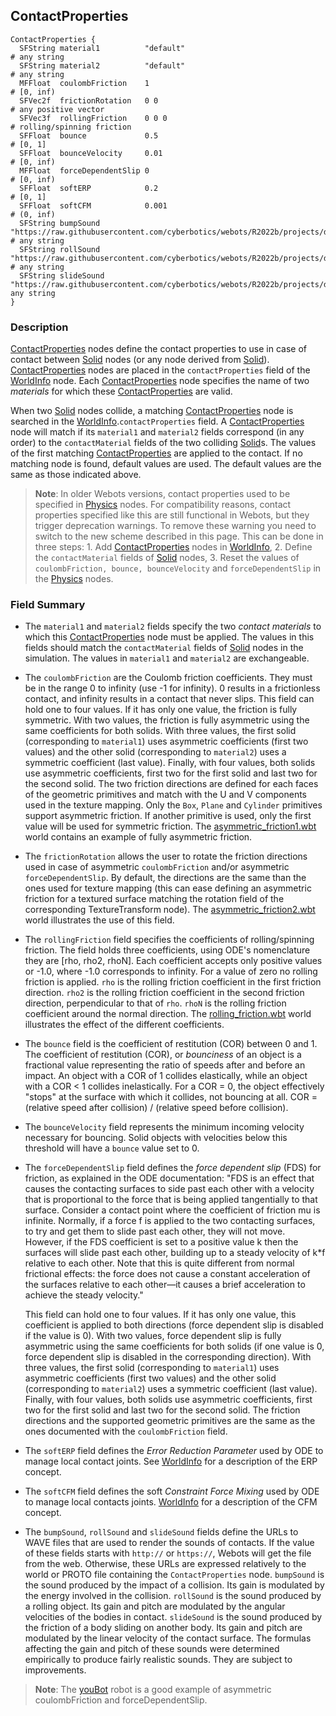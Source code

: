 ## ContactProperties

```
ContactProperties {
  SFString material1          "default"                                                                                             # any string
  SFString material2          "default"                                                                                             # any string
  MFFloat  coulombFriction    1                                                                                                     # [0, inf)
  SFVec2f  frictionRotation   0 0                                                                                                   # any positive vector
  SFVec3f  rollingFriction    0 0 0                                                                                                 # rolling/spinning friction
  SFFloat  bounce             0.5                                                                                                   # [0, 1]
  SFFloat  bounceVelocity     0.01                                                                                                  # [0, inf)
  MFFloat  forceDependentSlip 0                                                                                                     # [0, inf)
  SFFloat  softERP            0.2                                                                                                   # [0, 1]
  SFFloat  softCFM            0.001                                                                                                 # (0, inf)
  SFString bumpSound          "https://raw.githubusercontent.com/cyberbotics/webots/R2022b/projects/default/worlds/sounds/bump.wav" # any string
  SFString rollSound          "https://raw.githubusercontent.com/cyberbotics/webots/R2022b/projects/default/worlds/sounds/roll.wav" # any string
  SFString slideSound         "https://raw.githubusercontent.com/cyberbotics/webots/R2022b/projects/default/worlds/sounds/slide.wav"# any string
}
```

### Description

[ContactProperties](#contactproperties) nodes define the contact properties to use in case of contact between [Solid](solid.md) nodes (or any node derived from [Solid](solid.md)).
[ContactProperties](#contactproperties) nodes are placed in the `contactProperties` field of the [WorldInfo](worldinfo.md) node.
Each [ContactProperties](#contactproperties) node specifies the name of two *materials* for which these [ContactProperties](#contactproperties) are valid.

When two [Solid](solid.md) nodes collide, a matching [ContactProperties](#contactproperties) node is searched in the [WorldInfo](worldinfo.md).`contactProperties` field.
A [ContactProperties](#contactproperties) node will match if its `material1` and `material2` fields correspond (in any order) to the `contactMaterial` fields of the two colliding [Solid](solid.md)s.
The values of the first matching [ContactProperties](#contactproperties) are applied to the contact.
If no matching node is found, default values are used.
The default values are the same as those indicated above.

> **Note**: In older Webots versions, contact properties used to be specified in [Physics](physics.md) nodes.
For compatibility reasons, contact properties specified like this are still functional in Webots, but they trigger deprecation warnings.
To remove these warning you need to switch to the new scheme described in this page.
This can be done in three steps: 1.
Add [ContactProperties](#contactproperties) nodes in [WorldInfo](worldinfo.md), 2.
Define the `contactMaterial` fields of [Solid](solid.md) nodes, 3.
Reset the values of `coulombFriction, bounce, bounceVelocity` and `forceDependentSlip` in the [Physics](physics.md) nodes.

### Field Summary

- The `material1` and `material2` fields specify the two *contact materials* to which this [ContactProperties](#contactproperties) node must be applied.
The values in this fields should match the `contactMaterial` fields of [Solid](solid.md) nodes in the simulation.
The values in `material1` and `material2` are exchangeable.

- The `coulombFriction` are the Coulomb friction coefficients.
They must be in the range 0 to infinity (use -1 for infinity).
0 results in a frictionless contact, and infinity results in a contact that never slips.
This field can hold one to four values.
If it has only one value, the friction is fully symmetric.
With two values, the friction is fully asymmetric using the same coefficients for both solids.
With three values, the first solid (corresponding to `material1`) uses asymmetric coefficients (first two values) and the other solid (corresponding to `material2`) uses a symmetric coefficient (last value).
Finally, with four values, both solids use asymmetric coefficients, first two for the first solid and last two for the second solid.
The two friction directions are defined for each faces of the geometric primitives and match with the U and V components used in the texture mapping.
Only the `Box`, `Plane` and `Cylinder` primitives support asymmetric friction.
If another primitive is used, only the first value will be used for symmetric friction.
The [asymmetric\_friction1.wbt](../guide/samples-howto.md#asymmetric_friction1-wbt) world contains an example of fully asymmetric friction.

- The `frictionRotation` allows the user to rotate the friction directions used in case of asymmetric `coulombFriction` and/or asymmetric `forceDependentSlip`.
By default, the directions are the same than the ones used for texture mapping (this can ease defining an asymmetric friction for a textured surface matching the rotation field of the corresponding TextureTransform node).
The [asymmetric\_friction2.wbt](../guide/samples-howto.md#asymmetric_friction2-wbt) world illustrates the use of this field.

- The `rollingFriction` field specifies the coefficients of rolling/spinning friction.
The field holds three coefficients, using ODE's nomenclature they are [rho, rho2, rhoN].
Each coefficient accepts only positive values or -1.0, where -1.0 corresponds to infinity.
For a value of zero no rolling friction is applied.
`rho` is the rolling friction coefficient in the first friction direction.
`rho2` is the rolling friction coefficient in the second friction direction, perpendicular to that of `rho`.
`rhoN` is the rolling friction coefficient around the normal direction.
The [rolling\_friction.wbt](../guide/samples-howto.md#rolling_friction-wbt) world illustrates the effect of the different coefficients.

- The `bounce` field is the coefficient of restitution (COR) between 0 and 1.
The coefficient of restitution (COR), or *bounciness* of an object is a fractional value representing the ratio of speeds after and before an impact.
An object with a COR of 1 collides elastically, while an object with a COR < 1 collides inelastically.
For a COR = 0, the object effectively "stops" at the surface with which it collides, not bouncing at all.
COR = (relative speed after collision) / (relative speed before collision).

- The `bounceVelocity` field represents the minimum incoming velocity necessary for bouncing.
Solid objects with velocities below this threshold will have a `bounce` value set to 0.

- The `forceDependentSlip` field defines the *force dependent slip* (FDS) for friction, as explained in the ODE documentation: "FDS is an effect that causes the contacting surfaces to side past each other with a velocity that is proportional to the force that is being applied tangentially to that surface.
Consider a contact point where the coefficient of friction mu is infinite.
Normally, if a force f is applied to the two contacting surfaces, to try and get them to slide past each other, they will not move.
However, if the FDS coefficient is set to a positive value k then the surfaces will slide past each other, building up to a steady velocity of k*f relative to each other.
Note that this is quite different from normal frictional effects: the force does not cause a constant acceleration of the surfaces relative to each other&mdash;it causes a brief acceleration to achieve the steady velocity."

    This field can hold one to four values. If it has only one value, this
    coefficient is applied to both directions (force dependent slip is disabled if
    the value is 0). With two values, force dependent slip is fully asymmetric using
    the same coefficients for both solids (if one value is 0, force dependent slip
    is disabled in the corresponding direction). With three values, the first solid
    (corresponding to `material1`) uses asymmetric coefficients (first two values)
    and the other solid (corresponding to `material2`) uses a symmetric coefficient
    (last value). Finally, with four values, both solids use asymmetric
    coefficients, first two for the first solid and last two for the second solid.
    The friction directions and the supported geometric primitives are the same as
    the ones documented with the `coulombFriction` field.

- The `softERP` field defines the *Error Reduction Parameter* used by ODE to manage local contact joints.
See [WorldInfo](worldinfo.md) for a description of the ERP concept.

- The `softCFM` field defines the soft *Constraint Force Mixing* used by ODE to manage local contacts joints.
[WorldInfo](worldinfo.md) for a description of the CFM concept.

- The `bumpSound`, `rollSound` and `slideSound` fields define the URLs to WAVE files that are used to render the sounds of contacts.
If the value of these fields starts with `http://` or `https://`, Webots will get the file from the web.
Otherwise, these URLs are expressed relatively to the world or PROTO file containing the `ContactProperties` node.
`bumpSound` is the sound produced by the impact of a collision.
Its gain is modulated by the energy involved in the collision.
`rollSound` is the sound produced by a rolling object.
Its gain and pitch are modulated by the angular velocities of the bodies in contact.
`slideSound` is the sound produced by the friction of a body sliding on another body.
Its gain and pitch are modulated by the linear velocity of the contact surface.
The formulas affecting the gain and pitch of these sounds were determined empirically to produce fairly realistic sounds.
They are subject to improvements.

> **Note**: The [youBot](../guide/youbot.md) robot is a good example of asymmetric coulombFriction and forceDependentSlip.